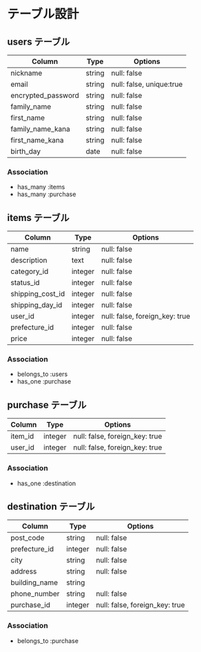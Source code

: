 # テーブル設計

## users テーブル

| Column   | Type   | Options     |
| -------- | ------ | ----------- |
| nickname     | string | null: false |
| email    | string | null: false, unique:true |
| encrypted_password | string | null: false |
| family_name | string | null: false |
| first_name | string | null: false |
| family_name_kana | string | null: false |
| first_name_kana | string | null: false |
| birth_day | date | null: false |
### Association

- has_many :items
- has_many :purchase

## items テーブル

| Column | Type   | Options     |
| ------ | ------ | ----------- |
| name | string | null: false |
| description | text | null: false |
| category_id | integer | null: false |
| status_id | integer | null: false |
| shipping_cost_id | integer | null: false |
| shipping_day_id | integer | null: false |
| user_id | integer | null: false, foreign_key: true |
| prefecture_id   | integer | null: false |
| price | integer | null: false |

### Association

- belongs_to :users
- has_one :purchase

## purchase テーブル

| Column | Type       | Options                        |
| ------ | ---------- | ------------------------------ |
| item_id   | integer | null: false, foreign_key: true |
| user_id   | integer | null: false, foreign_key: true |

### Association
- has_one :destination

## destination テーブル

| Column | Type       | Options                        |
| ------ | ---------- | ------------------------------ |
| post_code   | string | null: false |
| prefecture_id   | integer | null: false |
| city   | string | null: false |
| address   | string | null: false |
| building_name   | string |  
| phone_number   | string | null: false |
| purchase_id   | integer | null: false, foreign_key: true |


### Association

- belongs_to :purchase

